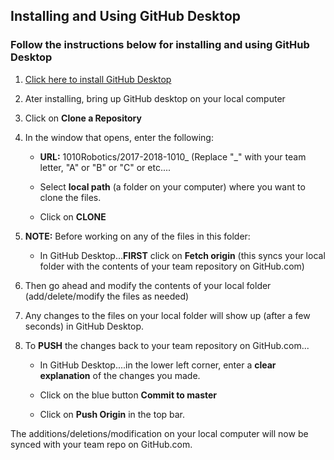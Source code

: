 ## Installing and Using GitHub Desktop

### Follow the instructions below for installing and using GitHub Desktop

1. [Click here to install GitHub Desktop](http://desktop.github.com)

2. Ater installing, bring up GitHub desktop on your local computer

3. Click on **Clone a Repository**

4.  In the window that opens, enter the following:

    + **URL:** 1010Robotics/2017-2018-1010_  (Replace "_" with your team letter, "A" or "B" or "C" or etc....

    + Select **local path** (a folder on your computer) where you want to clone the files.

    + Click on **CLONE**

5.  **NOTE:** Before working on any of the files in this folder:

    + In GitHub Desktop...**FIRST** click on **Fetch origin** (this syncs your local folder with the contents of your team repository on GitHub.com)

6. Then go ahead and modify the contents of your local folder (add/delete/modify the files as needed)

7. Any changes to the files on your local folder will show up (after a few seconds) in GitHub Desktop. 

8. To **PUSH** the changes back to your team repository on GitHub.com...

    + In GitHub Desktop....in the lower left corner, enter a **clear explanation** of the changes you made.

    + Click on the blue button **Commit to master**

    + Click on **Push Origin** in the top bar.

The additions/deletions/modification on your local computer will now be synced with your team repo on GitHub.com.

